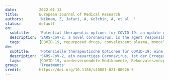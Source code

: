 ```yaml
---
date:          2022-01-13
title:         European Journal of Medical Research
authors:       'Niknam, Z, Jafari, A, Golchin, A, et al. '
status:        default
en:
  subtitle:    'Potential therapeutic options for COVID-19: an update on current evidence'
  description: 'SARS-CoV-2, a novel coronavirus, is the agent responsible for the COVID-19 pandemic and is a major public health concern nowadays. The rapid and global spread of this coronavirus leads to an increase in hospitalizations and thousands of deaths in many countries. To date, great efforts have been made worldwide for the efficient management of this crisis, but there is still no effective and specific treatment for COVID-19. The primary therapies to treat the disease are antivirals, anti-inflammatories and respiratory therapy. In addition, antibody therapies currently have been a many active and essential part of SARS-CoV-2 infection treatment. Ongoing trials are proposed different therapeutic options including various drugs, convalescent plasma therapy, monoclonal antibodies, immunoglobulin therapy, and cell therapy. The present study summarized current evidence of these therapeutic approaches to assess their efficacy and safety for COVID-19 treatment. We tried to provide comprehensive information about the available potential therapeutic approaches against COVID-19 to support researchers and physicians in any current and future progress in treating COVID-19 patients.'
  tags:        [COVID-19, repurposed drugs, convalescent plasma, monoclonal antibodies, immunoglobulins, cell therapy]
de:
  subtitle:    'Potenzielle therapeutische Optionen für COVID-19: eine Aktualisierung der aktuellen Erkenntnisse'
  description: 'SARS-CoV-2, ein neuartiges Coronavirus, ist der Erreger der COVID-19-Pandemie und stellt heute ein großes Problem für die öffentliche Gesundheit dar. Die schnelle und weltweite Ausbreitung dieses Coronavirus führt in vielen Ländern zu einem Anstieg der Krankenhausaufenthalte und zu Tausenden von Todesfällen. Bis heute wurden weltweit große Anstrengungen zur effizienten Bewältigung dieser Krise unternommen, doch gibt es noch immer keine wirksame und spezifische Behandlung für COVID-19. Die wichtigsten Therapien zur Behandlung der Krankheit sind antivirale Mittel, Entzündungshemmer und Atemtherapie. Darüber hinaus sind Antikörpertherapien derzeit ein aktiver und wesentlicher Bestandteil der Behandlung der SARS-CoV-2-Infektion. In laufenden Studien werden verschiedene therapeutische Optionen vorgeschlagen, darunter verschiedene Medikamente, die Therapie mit rekonvaleszentem Plasma, monoklonale Antikörper, die Immunglobulintherapie und die Zelltherapie. In der vorliegenden Studie wurden die aktuellen Erkenntnisse über diese therapeutischen Ansätze zusammengefasst, um ihre Wirksamkeit und Sicherheit bei der Behandlung von COVID-19 zu bewerten. Wir haben versucht, umfassende Informationen über die verfügbaren potenziellen Therapieansätze gegen COVID-19 bereitzustellen, um Forscher und Ärzte bei aktuellen und zukünftigen Fortschritten in der Behandlung von COVID-19-Patienten zu unterstützen.' 
  tags:        [COVID-19, wiederverwendete Medikamente, Rekonvaleszenzplasma, monoklonale Antikörper, Immunglobuline, Zelltherapie]
group:         'Treatments'
credit:        https://doi.org/10.1186/s40001-021-00626-3
---
```

